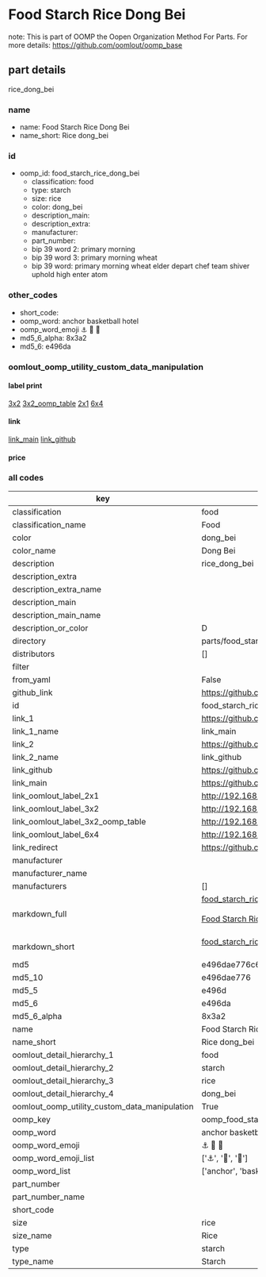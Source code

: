 # Food Starch Rice Dong Bei  

note: This is part of OOMP the Oopen Organization Method For Parts. For more details: https://github.com/oomlout/oomp_base

##  part details
  



rice_dong_bei



### name
* name: Food Starch Rice Dong Bei
* name_short: Rice dong_bei
### id
* oomp_id: food_starch_rice_dong_bei
  * classification: food
  * type: starch
  * size: rice
  * color: dong_bei
  * description_main: 
  * description_extra: 
  * manufacturer: 
  * part_number: 
  * bip 39 word 2: primary morning
  * bip 39 word 3: primary morning wheat
  * bip 39 word: primary morning wheat elder depart chef team shiver uphold high enter atom

### other_codes
* short_code: 
* oomp_word: anchor basketball hotel
* oomp_word_emoji :anchor: :basketball: :hotel:
* md5_6_alpha: 8x3a2
* md5_6: e496da






### oomlout_oomp_utility_custom_data_manipulation
#### label print
[3x2](http://192.168.1.245:1112/?label=oomp%208x3a2)
[3x2_oomp_table](http://192.168.1.108:1112/?label=oomp%208x3a2)
[2x1](http://192.168.1.242:1112/?label=oomp%208x3a2)
[6x4](http://192.168.1.55:1112/?label=oomp%208x3a2)    

#### link

[link_main](https://github.com/oomlout/oomlout_oomp_version_1_messy/tree/main/parts/food_starch_rice_dong_bei) [link_github](https://github.com/oomlout/oomlout_oomp_version_1_messy/tree/main/parts/food_starch_rice_dong_bei)                             

#### price







### all codes 
| key | value |  
| --- | --- |  
| classification | food |  
| classification_name | Food |  
| color | dong_bei |  
| color_name | Dong Bei |  
| description | rice_dong_bei |  
| description_extra |  |  
| description_extra_name |  |  
| description_main |  |  
| description_main_name |  |  
| description_or_color | D  |  
| directory | parts/food_starch_rice_dong_bei |  
| distributors | [] |  
| filter |  |  
| from_yaml | False |  
| github_link | https://github.com/oomlout/oomlout_oomp_part_src/tree/main/parts/food_starch_rice_dong_bei |  
| id | food_starch_rice_dong_bei |  
| link_1 | https://github.com/oomlout/oomlout_oomp_version_1_messy/tree/main/parts/food_starch_rice_dong_bei |  
| link_1_name | link_main |  
| link_2 | https://github.com/oomlout/oomlout_oomp_version_1_messy/tree/main/parts/food_starch_rice_dong_bei |  
| link_2_name | link_github |  
| link_github | https://github.com/oomlout/oomlout_oomp_version_1_messy/tree/main/parts/food_starch_rice_dong_bei |  
| link_main | https://github.com/oomlout/oomlout_oomp_version_1_messy/tree/main/parts/food_starch_rice_dong_bei |  
| link_oomlout_label_2x1 | http://192.168.1.242:1112/?label=oomp%208x3a2 |  
| link_oomlout_label_3x2 | http://192.168.1.245:1112/?label=oomp%208x3a2 |  
| link_oomlout_label_3x2_oomp_table | http://192.168.1.108:1112/?label=oomp%208x3a2 |  
| link_oomlout_label_6x4 | http://192.168.1.55:1112/?label=oomp%208x3a2 |  
| link_redirect | https://github.com/oomlout/oomlout_oomp_version_1_messy/tree/main/parts/food_starch_rice_dong_bei |  
| manufacturer |  |  
| manufacturer_name |  |  
| manufacturers | [] |  
| markdown_full | [food_starch_rice_dong_bei](none)<br>[](none)<br>[Food Starch Rice Dong Bei](none)<br><br> |  
| markdown_short | [food_starch_rice_dong_bei](none)<br><br> |  
| md5 | e496dae776c63bd49d1d6475f3e3fd55 |  
| md5_10 | e496dae776 |  
| md5_5 | e496d |  
| md5_6 | e496da |  
| md5_6_alpha | 8x3a2 |  
| name | Food Starch Rice Dong Bei |  
| name_short | Rice dong_bei |  
| oomlout_detail_hierarchy_1 | food |  
| oomlout_detail_hierarchy_2 | starch |  
| oomlout_detail_hierarchy_3 | rice |  
| oomlout_detail_hierarchy_4 | dong_bei |  
| oomlout_oomp_utility_custom_data_manipulation | True |  
| oomp_key | oomp_food_starch_rice_dong_bei |  
| oomp_word | anchor basketball hotel |  
| oomp_word_emoji | :anchor: :basketball: :hotel: |  
| oomp_word_emoji_list | [':anchor:', ':basketball:', ':hotel:'] |  
| oomp_word_list | ['anchor', 'basketball', 'hotel'] |  
| part_number |  |  
| part_number_name |  |  
| short_code |  |  
| size | rice |  
| size_name | Rice |  
| type | starch |  
| type_name | Starch |  
